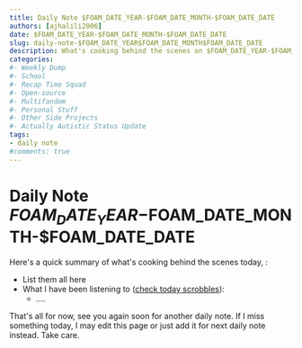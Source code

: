 ```yaml
---
title: Daily Note $FOAM_DATE_YEAR-$FOAM_DATE_MONTH-$FOAM_DATE_DATE
authors: [ajhalili2006]
date: $FOAM_DATE_YEAR-$FOAM_DATE_MONTH-$FOAM_DATE_DATE
slug: daily-note-$FOAM_DATE_YEAR$FOAM_DATE_MONTH$FOAM_DATE_DATE
description: What's cooking behind the scenes on $FOAM_DATE_YEAR-$FOAM_DATE_MONTH-$FOAM_DATE_DATE
categories:
#- Weekly Dump
#- School
#- Recap Time Squad
#- Open-source
#- Multifandom
#- Personal Stuff
#- Other Side Projects
#- Actually Autistic Status Update
tags:
- daily note
#comments: true
---
```


# Daily Note $FOAM_DATE_YEAR-$FOAM_DATE_MONTH-$FOAM_DATE_DATE

Here's a quick summary of what's cooking behind the scenes today, <DATE>:

* List them all here
* What I have been listening to ([check today scrobbles](https://www.last.fm/user/ajhalili2006/library?from=$FOAM_DATE_YEAR-$FOAM_DATE_MONTH-$FOAM_DATE_DATE&to=$FOAM_DATE_YEAR-$FOAM_DATE_MONTH-$FOAM_DATE_DATE)):
    * ....

That's all for now, see you again soon for another daily note. If I miss something today, I may edit this page or just add it for next daily note instead. Take care.
